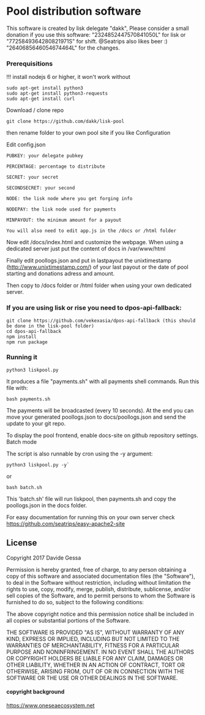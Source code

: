 # Pool distribution software

This software is created by lisk delegate "dakk", 
Please consider a small donation if you use this software: "2324852447570841050L" for lisk or "7725849364280821971S" for shift. @Seatrips also likes beer :) "2640685646054674464L" for the changes.

### Prerequisitions

!!! install nodejs 6 or higher, it won't work without

```
sudo apt-get install python3
sudo apt-get install python3-requests
sudo apt-get install curl
```

Download / clone repo

```
git clone https://github.com/dakk/lisk-pool
```

then rename folder to your own pool site if you like
Configuration

Edit config.json

    PUBKEY: your delegate pubkey

    PERCENTAGE: percentage to distribute

    SECRET: your secret

    SECONDSECRET: your second

    NODE: the lisk node where you get forging info

    NODEPAY: the lisk node used for payments

    MINPAYOUT: the minimum amount for a payout

    You will also need to edit app.js in the /docs or /html folder

Now edit /docs/index.html and customize the webpage. When using a dedicated server just put the content of docs in /var/www/html

Finally edit poollogs.json and put in lastpayout the unixtimestamp (http://www.unixtimestamp.com/) of your last payout or the date of pool starting and donations adress and amount. 

Then copy to /docs folder or /html folder when using your own dedicated server.

### If you are using lisk or rise you need to dpos-api-fallback:

```
git clone https://github.com/vekexasia/dpos-api-fallback (this should be done in the lisk-pool folder)
cd dpos-api-fallback
npm install
npm run package
```

### Running it

```
python3 liskpool.py
```

It produces a file "payments.sh" with all payments shell commands. Run this file with:

```
bash payments.sh
```

The payments will be broadcasted (every 10 seconds). At the end you can move your generated poollogs.json to docs/poollogs.json and send the update to your git repo.

To display the pool frontend, enable docs-site on github repository settings.
Batch mode

The script is also runnable by cron using the -y argument:

```
python3 liskpool.py -y`
```

or

```
bash batch.sh
```

This 'batch.sh' file will run liskpool, then payments.sh and copy the poollogs.json in the docs folder.

For easy documentation for running this on your own server
check https://github.com/seatrips/easy-apache2-site

## License

Copyright 2017 Davide Gessa

Permission is hereby granted, free of charge, to any person obtaining a copy of this software and associated documentation files (the "Software"), to deal in the Software without restriction, including without limitation the rights to use, copy, modify, merge, publish, distribute, sublicense, and/or sell copies of the Software, and to permit persons to whom the Software is furnished to do so, subject to the following conditions:

The above copyright notice and this permission notice shall be included in all copies or substantial portions of the Software.

THE SOFTWARE IS PROVIDED "AS IS", WITHOUT WARRANTY OF ANY KIND, EXPRESS OR IMPLIED, INCLUDING BUT NOT LIMITED TO THE WARRANTIES OF MERCHANTABILITY, FITNESS FOR A PARTICULAR PURPOSE AND NONINFRINGEMENT. IN NO EVENT SHALL THE AUTHORS OR COPYRIGHT HOLDERS BE LIABLE FOR ANY CLAIM, DAMAGES OR OTHER LIABILITY, WHETHER IN AN ACTION OF CONTRACT, TORT OR OTHERWISE, ARISING FROM, OUT OF OR IN CONNECTION WITH THE SOFTWARE OR THE USE OR OTHER DEALINGS IN THE SOFTWARE.

#### copyright background

https://www.oneseaecosystem.net
